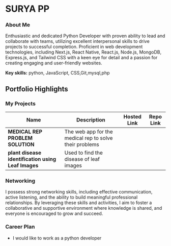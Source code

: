 
# SURYA PP

### About Me

Enthusiastic and dedicated Python Developer with proven ability to lead and collaborate with teams, utilizing excellent interpersonal skills to drive projects to successful completion. Proficient in web development technologies, including Next.js, React Native, React.js, Node.js, MongoDB, Express.js, and Tailwind CSS with a keen eye for detail and a passion for creating engaging and user-friendly websites.

**Key skills:** python, JavaScript, CSS,Git,mysql,php

## Portfolio Highlights

### My Projects

| Name                            | Description                                                                             | Hosted Link                                    | Repo Link                                                                              |
|---------------------------------|-----------------------------------------------------------------------------------------|------------------------------------------------|----------------------------------------------------------------------------------------|
| **MEDICAL REP PROBLEM SOLUTION** | The web app for the medical rep to solve their problems                                         |           |                      |
| **plant disease identification using Leaf Images**   | Used to find the disease of leaf images               |  |               |


### Networking

I possess strong networking skills, including effective communication, active listening, and the ability to build meaningful professional relationships. By leveraging these skills and activities, I aim to foster a collaborative and supportive environment where knowledge is shared, and everyone is encouraged to grow and succeed.

### Career Plan

- I would like to work as a python developer 



